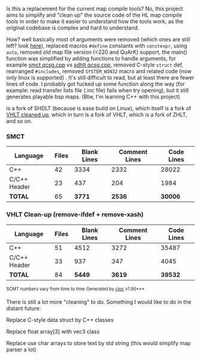 Is this a replacement for the current map compile tools? No, this project aims to simplify and "clean up" the source code of the HL map compile tools in order to make it easier to understand how the tools work, as the original codebase is complex and hard to understand. 

How? well basically most of arguments were removed (which ones are still left? look [here](https://github.com/G2Pavon/SDHLT/blob/master/src/common/arguments.cpp)), replaced macros  `#define` constants with `constexpr`, using `auto`, removed old map file version (<220 and QuArK) support, the main() function was simplified by adding functions to handle arguments, for example [smct qcsg.cpp](https://github.com/G2Pavon/SDHLT/blob/master/src/sCSG/qcsg.cpp#L1090-L1162) vs [sdhlt qcsg.cpp](https://github.com/seedee/SDHLT/blob/9b94e4fd1c4392802e1a01256596ea69894afc49/src/sdhlt/sdHLCSG/qcsg.cpp#L1719-L2421), removed C-style `struct` def, rearranged `#includes`, removed `SYSTEM_WIN32` macro and related code (now only linux is supported) . It's still difficult to read, but at least there are fewer lines of code. I probably got fucked up some function along the way (for example: read transfer lists file (.inc file) fails when try opening), but it still generates playable bsp maps. (Btw, I'm learning C++ with this project)

is a fork of SHDLT (because is ease build on Linux), which itself is a fork of [VHLT cleaned up](https://twhl.info/thread/view/19644), which in turn is a fork of VHLT, which is a fork of ZHLT, and so on.

### SMCT

| Language       | Files | Blank Lines | Comment Lines | Code Lines |
|----------------|-------|-------------|---------------|------------|
| C++            | 42    | 3334        | 2332          | 28022      |
| C/C++ Header   | 23    | 437        | 204           | 1984       |
| **TOTAL**        | 65    | **3771**    | **2536**      | **30006**  |


### VHLT Clean-up (remove-ifdef + remove-xash)

| Language         | Files | Blank Lines | Comment Lines | Code Lines |
|------------------|-------|-------------|---------------|------------|
| C++              | 51    | 4512        | 3272          | 35487      |
| C/C++ Header     | 33    | 937         | 347           | 4045       |
| **TOTAL**          | 84    | **5449**    | **3619**      | **39532**  |


<sup>SCMT numbers vary from time to time</sup>
<sup>Generated by [cloc](https://github.com/AlDanial/cloc) v1.90***</sup>


There is still a lot more "cleaning" to do.
Something I would like to do in the distant future:

Replace C-style data struct by C++ classes

Replace float array[3] with vec3 class

Replace use char arrays to store text by std string (this would simplify map parser a lot)
